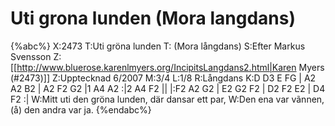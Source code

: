 # Uti grona lunden (Mora langdans)

{%abc%}
X:2473
T:Uti gröna lunden
T: (Mora långdans)
S:Efter Markus Svensson
Z:[[http://www.bluerose.karenlmyers.org/IncipitsLangdans2.html|Karen Myers (#2473)]]
Z:Upptecknad 6/2007
M:3/4
L:1/8
R:Långdans
K:D
D3 E FG | A2 A2 B2 | A2 F2 G2 |1 A4 A2 :|2 A4 F2 ||
|:F2 A2 G2 | E2 G2 F2 | D2 F2 E2 | D4 F2 :|
W:Mitt uti den gröna lunden, där dansar ett par,
W:Den ena var vãnnen, (å) den andra var ja.
{%endabc%}

